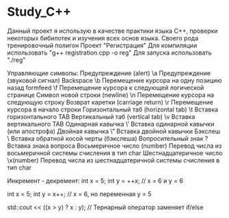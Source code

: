 # Study_C++
Данный проект я использую в качестве практики языка С++, проверки некоторых бибилотек и изучения всех основ языка.
Своего рода тренировочный полигон 
Проект "Регистрация"
Для компиляции использовать "g++ registration.cpp -o reg"
Для запуска использовать "./reg"

Управляющие символы:
Предупреждение (alert) 	\a 	Предупреждение (звуковой сигнал)
Backspace 	\b 	Перемещение курсора на одну позицию назад
formfeed 	\f 	Перемещение курсора к следующей логической странице
Символ новой строки (newline) 	\n 	Перемещение курсора на следующую строку
Возврат каретки (carriage return) 	\r 	Перемещение курсора в начало строки
Горизонтальный таб (horizontal tab) 	\t 	Вставка горизонтального TAB
Вертикальный таб (vertical tab) 	\v 	Вставка вертикального TAB
Одинарная кавычка 	\’ 	Вставка одинарной кавычки (или апострофа)
Двойная кавычка 	\” 	Вставка двойной кавычки
Бэкслеш 	\\ 	Вставка обратной косой черты (бэкслеша)
Вопросительный знак 	\? 	Вставка знака вопроса
Восьмеричное число 	\(number) 	Перевод числа из восьмеричной системы счисления в тип char
Шестнадцатеричное число 	\x(number) 	Перевод числа из шестнадцатеричной системы счисления в тип char

Инкремент - декремент:
int x = 5;
int y = ++x;   // x = 6 и y = 6

int x = 5;
int y = x++; // x = 6, но переменная y = 5

std::cout << ((x > y) ? x : y); // Тернарный оператор заменяет if/else
